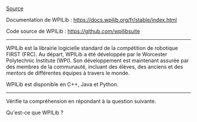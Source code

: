 [Source](https://docs.wpilib.org/fr/stable/docs/software/what-is-wpilib.html)

Documentation de WPILib : https://docs.wpilib.org/fr/stable/index.html

Code source de WPILib : https://github.com/wpilibsuite

---

WPILib est la librairie logicielle standard de la compétition de robotique FIRST (FRC).
Au départ, WPILib a été développée par le Worcester Polytechnic Institute (WPI).
Son développement est maintenant assurée par des membres de la communauté,
incluant des élèves, des anciens et des mentors de différentes équipes à travers le monde.

WPILib est disponible en C++, Java et Python. 

---

Vérifie ta compréhension en répondant à la question suivante.

Qu'est-ce que WPILib ?
